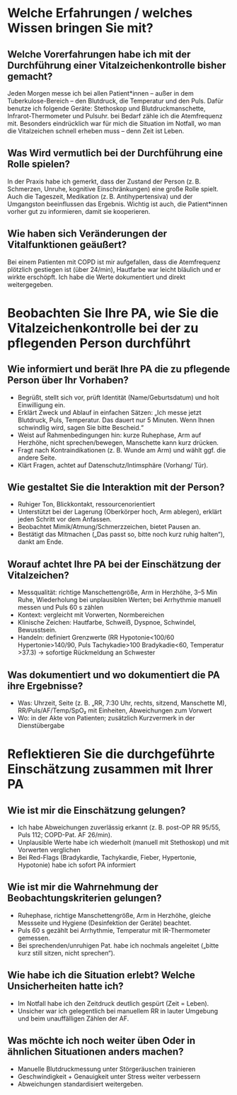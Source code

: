# Welche Erfahrungen / welches Wissen bringen Sie mit?  
## Welche Vorerfahrungen habe ich mit der Durchführung einer Vitalzeichenkontrolle bisher gemacht?  
Jeden Morgen messe ich bei allen Patient*innen – außer in dem Tuberkulose-Bereich – den Blutdruck, die Temperatur und den Puls.
Dafür benutze ich folgende Geräte: Stethoskop und Blutdruckmanschette, Infrarot-Thermometer und Pulsuhr. bei Bedarf zähle ich die Atemfrequenz mit.
Besonders eindrücklich war für mich die Situation im Notfall, wo man die Vitalzeichen schnell erheben muss – denn Zeit ist Leben.
## Was Wird vermutlich bei der Durchführung eine Rolle spielen?
In der Praxis habe ich gemerkt, dass der Zustand der Person (z. B. Schmerzen, Unruhe, kognitive Einschränkungen) eine große Rolle spielt. Auch die Tageszeit, Medikation (z. B. Antihypertensiva) und der Umgangston beeinflussen das Ergebnis. Wichtig ist auch, die Patient*innen vorher gut zu informieren, damit sie kooperieren.
## Wie haben sich Veränderungen der Vitalfunktionen geäußert?
Bei einem Patienten mit COPD ist mir aufgefallen, dass die Atemfrequenz plötzlich gestiegen ist (über 24/min), Hautfarbe war leicht bläulich und er wirkte erschöpft. Ich habe die Werte dokumentiert und direkt weitergegeben.
# Beobachten Sie Ihre PA, wie Sie die Vitalzeichenkontrolle bei der zu pflegenden Person durchführt
## Wie informiert und berät Ihre PA die zu pflegende Person über Ihr Vorhaben?
- Begrüßt, stellt sich vor, prüft Identität (Name/Geburtsdatum) und holt Einwilligung ein.
- Erklärt Zweck und Ablauf in einfachen Sätzen: „Ich messe jetzt Blutdruck, Puls, Temperatur. Das dauert nur 5 Minuten. Wenn Ihnen schwindlig wird, sagen Sie bitte Bescheid.“
- Weist auf Rahmenbedingungen hin: kurze Ruhephase, Arm auf Herzhöhe, nicht sprechen/bewegen, Manschette kann kurz drücken.
- Fragt nach Kontraindikationen (z. B. Wunde am Arm) und wählt ggf. die andere Seite.
- Klärt Fragen, achtet auf Datenschutz/Intimsphäre (Vorhang/ Tür).
## Wie gestaltet Sie die Interaktion mit der Person?
- Ruhiger Ton, Blickkontakt, ressourcenorientiert
- Unterstützt bei der Lagerung (Oberkörper hoch, Arm ablegen), erklärt jeden Schritt vor dem Anfassen.
- Beobachtet Mimik/Atmung/Schmerzzeichen, bietet Pausen an.
- Bestätigt das Mitmachen („Das passt so, bitte noch kurz ruhig halten“), dankt am Ende.
## Worauf achtet Ihre PA bei der Einschätzung der Vitalzeichen?
- Messqualität: richtige Manschettengröße, Arm in Herzhöhe, 3–5 Min Ruhe, Wiederholung bei unplausiblen Werten; bei Arrhythmie manuell messen und Puls 60 s zählen
- Kontext: vergleicht mit Vorwerten, Normbereichen
- Klinische Zeichen: Hautfarbe, Schweiß, Dyspnoe, Schwindel, Bewusstsein.
- Handeln: definiert Grenzwerte (RR Hypotonie<100/60 Hypertonie>140/90, Puls Tachykadie>100 Bradykadie<60, Temperatur >37.3) → sofortige Rückmeldung an Schwester
## Was dokumentiert und wo dokumentiert die PA ihre Ergebnisse?
- Was: Uhrzeit, Seite (z. B. „RR, 7:30 Uhr, rechts, sitzend, Manschette M), RR/Puls/AF/Temp/SpO₂ mit Einheiten, Abweichungen zum Vorwert
- Wo: in der Akte von Patienten; zusätzlich Kurzvermerk in der Dienstübergabe
# Reflektieren Sie die durchgeführte Einschätzung zusammen mit Ihrer PA
## Wie ist mir die Einschätzung gelungen?
- Ich habe Abweichungen zuverlässig erkannt (z. B. post-OP RR 95/55, Puls 112; COPD-Pat. AF 26/min).
- Unplausible Werte habe ich wiederholt (manuell mit Stethoskop) und mit Vorwerten verglichen
- Bei Red-Flags (Bradykardie, Tachykardie, Fieber, Hypertonie, Hypotonie) habe ich sofort PA informiert
## Wie ist mir die Wahrnehmung der Beobachtungskriterien gelungen?
- Ruhephase, richtige Manschettengröße, Arm in Herzhöhe, gleiche Messseite und Hygiene (Desinfektion der Geräte) beachtet.
- Puls 60 s gezählt bei Arrhythmie, Temperatur mit IR-Thermometer gemessen.
- Bei sprechenden/unruhigen Pat. habe ich nochmals angeleitet („bitte kurz still sitzen, nicht sprechen“).
## Wie habe ich die Situation erlebt? Welche Unsicherheiten hatte ich?
- Im Notfall habe ich den Zeitdruck deutlich gespürt (Zeit = Leben). 
- Unsicher war ich gelegentlich bei manuellem RR in lauter Umgebung und beim unauffälligen Zählen der AF.
## Was möchte ich noch weiter üben Oder in ähnlichen Situationen anders machen?
- Manuelle Blutdruckmessung unter Störgeräuschen trainieren
- Geschwindigkeit + Genauigkeit unter Stress weiter verbessern
- Abweichungen standardisiert weitergeben.
